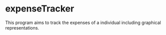 # expenseTracker
This program aims to track the expenses of a individual including graphical representations.
